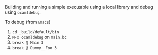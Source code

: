 Building and running a simple executable using a local library and debug using `ocamldebug`.

To debug (from `Emacs`)

1. `cd _build/default/bin`
2. `M-x ocamldebug` on `main.bc`
3. `break @ Main 3`
3. `break @ Dummy__Foo 3`
